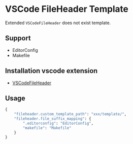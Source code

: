 # VSCode FileHeader Template

Extended ``VSCodeFileHeader`` does not exist template.

## Support

- EditorConfig
- Makefile

## Installation vscode extension

- [VSCodeFileHeader](https://github.com/caizhengxin/vscodefileheader)

## Usage

```python
{
    "fileheader.custom_template_path": "xxx/template/",
    "fileheader.file_suffix_mapping": {
        ".editorconfig": "EditorConfig",
        "makefile": "Makefile"
    }
}
```
